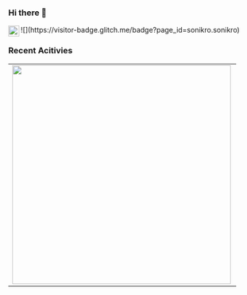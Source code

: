 ### Hi there 👋

<a href="https://www.linkedin.com/in/jonathannagayoshi/">
  <img align="left" alt="Sonikro's LinkedIN" width="22px" src="https://raw.githubusercontent.com/peterthehan/peterthehan/master/assets/linkedin.svg" />
</a>
![](https://visitor-badge.glitch.me/badge?page_id=sonikro.sonikro)

<!--
**sonikro/sonikro** is a ✨ _special_ ✨ repository because its `README.md` (this file) appears on your GitHub profile.

Here are some ideas to get you started:

- 🔭 I’m currently working on ...
- 🌱 I’m currently learning ...
- 👯 I’m looking to collaborate on ...
- 🤔 I’m looking for help with ...
- 💬 Ask me about ...
- 📫 How to reach me: ...
- 😄 Pronouns: ...
- ⚡ Fun fact: ...
-->

### Recent Acitivies
<center>
<table>
  <tr>
      <td><img width="440px" align="left" src="https://github-readme-stats.vercel.app/api?username=sonikro&theme=default&show_icons=true&count_private=true" /></td>
  </tr>  
</table>
</center>
